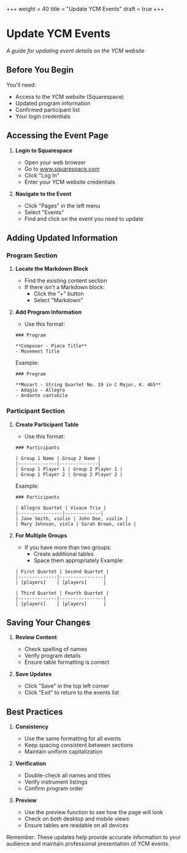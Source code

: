 +++
weight = 40
title = "Update YCM Events"
draft = true 
+++ 

# Update YCM Events
*A guide for updating event details on the YCM website*

## Before You Begin

You'll need:
- Access to the YCM website (Squarespace)
- Updated program information
- Confirmed participant list
- Your login credentials

## Accessing the Event Page

1. **Login to Squarespace**
   - Open your web browser
   - Go to www.squarespace.com
   - Click "Log In"
   - Enter your YCM website credentials

2. **Navigate to the Event**
   - Click "Pages" in the left menu
   - Select "Events"
   - Find and click on the event you need to update

## Adding Updated Information

### Program Section

1. **Locate the Markdown Block**
   - Find the existing content section
   - If there isn't a Markdown block:
     - Click the "+" button
     - Select "Markdown"

2. **Add Program Information**
   - Use this format:
   ```
   ### Program

   **Composer - Piece Title**
   - Movement Title
   ```
   Example:
   ```
   ### Program

   **Mozart - String Quartet No. 19 in C Major, K. 465**
   - Adagio - Allegro
   - Andante cantabile
   ```

### Participant Section

1. **Create Participant Table**
   - Use this format:
   ```
   ### Participants

   | Group 1 Name | Group 2 Name |
   |--------------|--------------|
   | Group 1 Player 1 | Group 2 Player 1 |
   | Group 1 Player 2 | Group 2 Player 2 |
   ```
   Example:
   ```
   ### Participants

   | Allegro Quartet | Vivace Trio |
   |----------------|-------------|
   | Jane Smith, violin | John Doe, violin |
   | Mary Johnson, viola | Sarah Brown, cello |
   ```

2. **For Multiple Groups**
   - If you have more than two groups:
     - Create additional tables
     - Space them appropriately
   Example:
   ```
   | First Quartet | Second Quartet |
   |--------------|----------------|
   | [players]    | [players]      |

   | Third Quartet | Fourth Quartet |
   |--------------|----------------|
   | [players]    | [players]      |
   ```

## Saving Your Changes

1. **Review Content**
   - Check spelling of names
   - Verify program details
   - Ensure table formatting is correct

2. **Save Updates**
   - Click "Save" in the top left corner
   - Click "Exit" to return to the events list

## Best Practices

1. **Consistency**
   - Use the same formatting for all events
   - Keep spacing consistent between sections
   - Maintain uniform capitalization

2. **Verification**
   - Double-check all names and titles
   - Verify instrument listings
   - Confirm program order

3. **Preview**
   - Use the preview function to see how the page will look
   - Check on both desktop and mobile views
   - Ensure tables are readable on all devices

Remember: These updates help provide accurate information to your audience and maintain professional presentation of YCM events.
